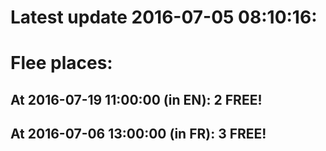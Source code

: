 # Latest update 2016-07-05 08:10:16:
# Flee places:
## At 2016-07-19 11:00:00 (in EN): 2 FREE!
## At 2016-07-06 13:00:00 (in FR): 3 FREE!

